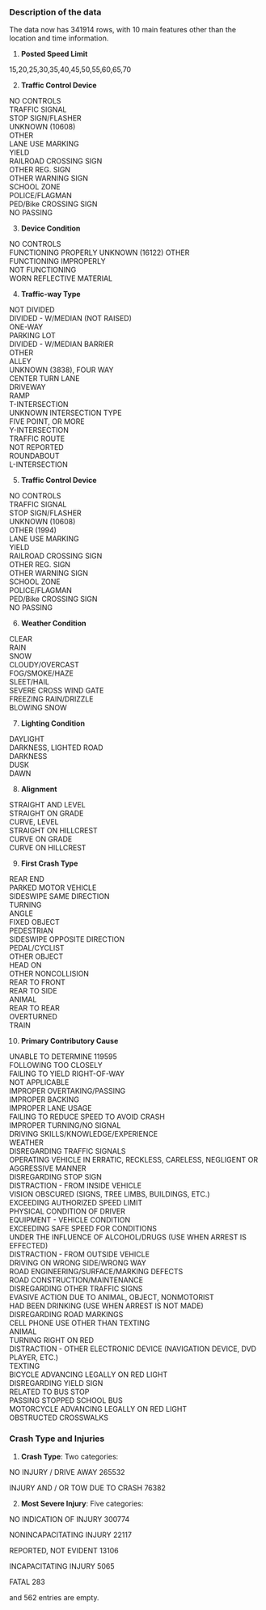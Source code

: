 
### Description of the data

The data now has 341914 rows, with 10 main features other than the location and time information.

1. **Posted Speed Limit**

15,20,25,30,35,40,45,50,55,60,65,70   

2. **Traffic Control Device**

NO CONTROLS        
TRAFFIC SIGNAL             
STOP SIGN/FLASHER          
UNKNOWN (10608)                   
OTHER                       
LANE USE MARKING            
YIELD                        
RAILROAD CROSSING SIGN       
OTHER REG. SIGN              
OTHER WARNING SIGN           
SCHOOL ZONE                  
POLICE/FLAGMAN               
PED/Bike CROSSING SIGN        
NO PASSING 

3. **Device Condition**

NO CONTROLS            
FUNCTIONING PROPERLY
UNKNOWN  (16122)
OTHER                         
FUNCTIONING IMPROPERLY        
NOT FUNCTIONING                
WORN REFLECTIVE MATERIAL  

4. **Traffic-way Type**

NOT DIVIDED                        
DIVIDED - W/MEDIAN (NOT RAISED)    
ONE-WAY                             
PARKING LOT                         
DIVIDED - W/MEDIAN BARRIER          
OTHER                               
ALLEY                                
UNKNOWN (3838),
FOUR WAY                             
CENTER TURN LANE                     
DRIVEWAY                             
RAMP                                 
T-INTERSECTION                       
UNKNOWN INTERSECTION TYPE             
FIVE POINT, OR MORE                   
Y-INTERSECTION                        
TRAFFIC ROUTE                         
NOT REPORTED                           
ROUNDABOUT                            
L-INTERSECTION 

5. **Traffic Control Device**

NO CONTROLS            
TRAFFIC SIGNAL             
STOP SIGN/FLASHER          
UNKNOWN (10608)                   
OTHER    (1994)                 
LANE USE MARKING            
YIELD                        
RAILROAD CROSSING SIGN     
OTHER REG. SIGN             
OTHER WARNING SIGN          
SCHOOL ZONE                 
POLICE/FLAGMAN               
PED/Bike CROSSING SIGN        
NO PASSING  

6. **Weather Condition**

CLEAR                    
RAIN                       
SNOW                       
CLOUDY/OVERCAST            
FOG/SMOKE/HAZE              
SLEET/HAIL                   
SEVERE CROSS WIND GATE        
FREEZING RAIN/DRIZZLE         
BLOWING SNOW                   

7. **Lighting Condition**

DAYLIGHT                  
DARKNESS, LIGHTED ROAD     
DARKNESS                   
DUSK                       
DAWN 

8. **Alignment**

STRAIGHT AND LEVEL       
STRAIGHT ON GRADE          
CURVE, LEVEL               
STRAIGHT ON HILLCREST      
CURVE ON GRADE              
CURVE ON HILLCREST

9. **First Crash Type**

REAR END                        
PARKED MOTOR VEHICLE            
SIDESWIPE SAME DIRECTION        
TURNING                         
ANGLE                           
FIXED OBJECT                    
PEDESTRIAN                       
SIDESWIPE OPPOSITE DIRECTION     
PEDAL/CYCLIST                     
OTHER OBJECT                     
HEAD ON                          
OTHER NONCOLLISION             
REAR TO FRONT                     
REAR TO SIDE                      
ANIMAL                            
REAR TO REAR                     
OVERTURNED                       
TRAIN  

10. **Primary Contributory Cause**

UNABLE TO DETERMINE 119595                                                               
FOLLOWING TOO CLOSELY                                                                
FAILING TO YIELD RIGHT-OF-WAY                                                        
NOT APPLICABLE                                                                       
IMPROPER OVERTAKING/PASSING                                                          
IMPROPER BACKING                                                                     
IMPROPER LANE USAGE                                                                  
FAILING TO REDUCE SPEED TO AVOID CRASH                                               
IMPROPER TURNING/NO SIGNAL                                                           
DRIVING SKILLS/KNOWLEDGE/EXPERIENCE                                                  
WEATHER                                                                               
DISREGARDING TRAFFIC SIGNALS                                                          
OPERATING VEHICLE IN ERRATIC, RECKLESS, CARELESS, NEGLIGENT OR AGGRESSIVE MANNER      
DISREGARDING STOP SIGN                                                                
DISTRACTION - FROM INSIDE VEHICLE                                                     
VISION OBSCURED (SIGNS, TREE LIMBS, BUILDINGS, ETC.)                                  
EXCEEDING AUTHORIZED SPEED LIMIT                                                      
PHYSICAL CONDITION OF DRIVER                                                         
EQUIPMENT - VEHICLE CONDITION                                                         
EXCEEDING SAFE SPEED FOR CONDITIONS                                                   
UNDER THE INFLUENCE OF ALCOHOL/DRUGS (USE WHEN ARREST IS EFFECTED)                    
DISTRACTION - FROM OUTSIDE VEHICLE                                                    
DRIVING ON WRONG SIDE/WRONG WAY                                                       
ROAD ENGINEERING/SURFACE/MARKING DEFECTS                                              
ROAD CONSTRUCTION/MAINTENANCE                                                          
DISREGARDING OTHER TRAFFIC SIGNS                                                       
EVASIVE ACTION DUE TO ANIMAL, OBJECT, NONMOTORIST                                      
HAD BEEN DRINKING (USE WHEN ARREST IS NOT MADE)                                        
DISREGARDING ROAD MARKINGS                                                             
CELL PHONE USE OTHER THAN TEXTING                                                      
ANIMAL                                                                                 
TURNING RIGHT ON RED                                                                   
DISTRACTION - OTHER ELECTRONIC DEVICE (NAVIGATION DEVICE, DVD PLAYER, ETC.)           
TEXTING                                                                                
BICYCLE ADVANCING LEGALLY ON RED LIGHT                                                
DISREGARDING YIELD SIGN                                                                
RELATED TO BUS STOP                                                                     
PASSING STOPPED SCHOOL BUS                                                              
MOTORCYCLE ADVANCING LEGALLY ON RED LIGHT                                               
OBSTRUCTED CROSSWALKS                                                                  

### Crash Type and Injuries

1. **Crash Type**: Two categories:

NO INJURY / DRIVE AWAY              265532

INJURY AND / OR TOW DUE TO CRASH     76382

2. **Most Severe Injury**: Five categories:

NO INDICATION OF INJURY     300774

NONINCAPACITATING INJURY     22117

REPORTED, NOT EVIDENT        13106

INCAPACITATING INJURY         5065

FATAL                          283

and 562 entries are empty.


```python

```
